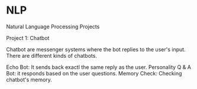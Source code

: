 # NLP
Natural Language Processing Projects


Project 1: Chatbot

Chatbot are messenger systems where the bot replies to the user's input. There are different kinds of chatbots.

Echo Bot: It sends back exactl the same reply as the user.
Personality Q & A Bot: it responds based on the user questions.
Memory Check: Checking chatbot's memory.
